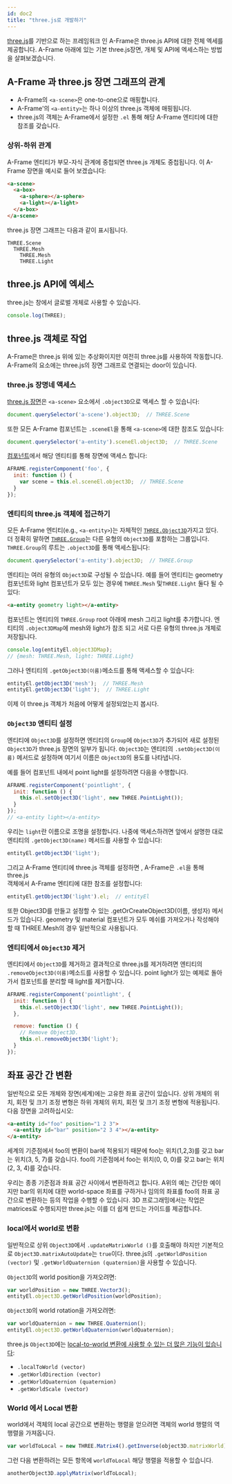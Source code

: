 ```yaml
---
id: doc2
title: "three.js로 개발하기"
---
```


[three.js]: http://threejs.org

[three.js]를 기반으로 하는 프레임워크 인 A-Frame은 three.js API에 대한 전체 엑세를
제공합니다. A-Frame 아래에 있는 기본 three.js장면, 개체 및 API에 엑세스하는 방법을 살펴보겠습니다.
<!-- toc -->

## A-Frame 과 three.js 장면 그래프의 관계

- A-Frame의 `<a-scene>`은 one-to-one으로 매핑합니다.
- A-Frame'의 `<a-entity>`는 하나 이상의 three.js 객체에 매핑됩니다.
- three.js의 객체는 A-Frame에서 설정한 `.el` 통해 해당 A-Frame 엔티티에 대한 참조를 갖습니다.


### 상위-하위 관계 

A-Frame 엔티티가 부모-자식 관계에 중첩되면 three.js 개체도 중첩됩니다. 이 A-Frame 장면을 예시로 들어 보겠습니다:

```html
<a-scene>
  <a-box>
    <a-sphere></a-sphere>
    <a-light></a-light>
  </a-box>
</a-scene>
```

three.js 장면 그래프는 다음과 같이 표시됩니다.

```
THREE.Scene
  THREE.Mesh
    THREE.Mesh
    THREE.Light
```

## three.js API에 엑세스

three.js는 창에서 글로벌 개체로 사용할 수 있습니다.

```js
console.log(THREE);
```

## three.js 객체로 작업

A-Frame은 three.js 위에 있는 추상화이지만 여전히 three.js를 사용하여 작동합니다. 
A-Frame의 요소에는 three.js의 장면 그래프로 연결되는 door이  있습니다.

### three.js 장명네 액세스

[scene]: https://threejs.org/docs/#api/scenes/Scene

[three.js 장면][scene]은 `<a-scene>` 요소에서 `.object3D`으로 액세스 할 수 있습니다:

```js
document.querySelector('a-scene').object3D;  // THREE.Scene
```

또한 모든 A-Frame 컴포넌트는 `.sceneEl`을 통해 `<a-scene>`에
대한 참조도 있습니다:
```js
document.querySelector('a-entity').sceneEl.object3D;  // THREE.Scene
```

[component]: ../core/component.md

[컴포넌트][component]에서 해당 엔티티를 통해 장면에 액세스 합니다:

```js
AFRAME.registerComponent('foo', {
  init: function () {
    var scene = this.el.sceneEl.object3D;  // THREE.Scene
  }
});
```

### 엔티티의 three.js 객체에 접근하기

[group]: https://threejs.org/docs/#api/objects/Group
[object3d]: https://threejs.org/docs/#api/core/Object3D

모든 A-Frame 엔티티(e.g., `<a-entity>`)는 자체적인
[`THREE.Object3D`][object3d]가지고 있다. 
더 정확히 말하면 [`THREE.Group`][group]는 다른 유형의 `Object3D`를 포함하는 그룹입니다. 
`THREE.Group`의 루트는 `.object3D`를 통해 액세스됩니다:

```js
document.querySelector('a-entity').object3D;  // THREE.Group
```

[entity]: ../core/entity.md

엔티티는 여러 유형의 `Object3D`로 구성될 수 있습니다. 
예를 들어 엔티티는 geometry 컴포넌트와 light 컴포넌트가 모두 있는 경우에 `THREE.Mesh` 및`THREE.Light` 둘다 될 수 있다:

```html
<a-entity geometry light></a-entity>
```

컴포넌트는 엔티티의 `THREE.Group` root 아래에 mesh 그리고 light를 추가합니다.
엔티티의 `.object3DMap`에  mesh와 light가 참조 되고 서로 다른 유형의 three.js 개체로 저장됩니다.

```js
console.log(entityEl.object3DMap);
// {mesh: THREE.Mesh, light: THREE.Light}
```

그러나 엔티티의 `.getObject3D(이름)`메소드를 통해 액세스할 수 있습니다:

```js
entityEl.getObject3D('mesh');  // THREE.Mesh
entityEl.getObject3D('light');  // THREE.Light
```

이제 이 three.js 객체가 처음에 어떻게 설정되었는지 봅시다.

### `Object3D` 엔티티 설정

엔티티에 `Object3D`를 설정하면 엔티티의 `Group`에 `Object3D`가 추가되어 새로 설정된 `Object3D`가 three.js 장면의 일부가 됩니다.
`Object3D`는 엔티티의 `.setObject3D(이름)` 메서드로 설정하며
여기서 이름은 `Object3D`의 용도를 나타냅니다.

예를 들어 컴포넌트 내에서 point light를 설정하려면 다음을 수행합니다.

```js
AFRAME.registerComponent('pointlight', {
  init: function () {
    this.el.setObject3D('light', new THREE.PointLight());
  }
});
// <a-entity light></a-entity>
```

우리는 `light`란 이름으로 조명을 설정합니다.
나중에 액세스하려면 앞에서 설명한 대로 엔티티의 
`.getObject3D(name)` 메서드를 사용할 수 있습니다:

```js
entityEl.getObject3D('light');
```

그리고 A-Frame 엔티티에 three.js 객체를 설정하면 , A-Frame은 `.el`을 통해 three.js  
객체에서 A-Frame 엔티티에 대한 참조를 설정합니다:

```js
entityEl.getObject3D('light').el;  // entityEl
```

또한 Object3D를 만들고 설정할 수 있는 .getOrCreateObject3D(이름, 생성자) 메서드가 있습니다. 
geometry 및 material 컴포넌트가 모두 메쉬를 가져오거나 작성해야 할 때 THREE.Mesh의 경우 일반적으로 사용됩니다.

### 엔티티에서 `Object3D` 제거 

엔티티에서 `Object3D`를 제거하고 결과적으로 three.js를 제거하려면 엔티티의 
`.removeObject3D(이름)`메소드를 사용할 수 있습니다. 
point light가 있는 예제로 돌아가서 컴포넌트를 분리할 때 light를 제거합니다.

```js
AFRAME.registerComponent('pointlight', {
  init: function () {
    this.el.setObject3D('light', new THREE.PointLight());
  },

  remove: function () {
    // Remove Object3D.
    this.el.removeObject3D('light');
  }
});
```

## 좌표 공간 간 변환

일반적으로 모든 개체와 장면(세계)에는 고유한 좌표 공간이 있습니다. 
상위 개체의 위치, 회전 및 크기 조정 변형은 하위 개체의 위치, 회전 및 크기 조정 변형에 적용됩니다. 
다음 장면을 고려하십시오:

```html
<a-entity id="foo" position="1 2 3">
  <a-entity id="bar" position="2 3 4"></a-entity>
</a-entity>
```

세계의 기준점에서 foo의 변환이 bar에 적용되기 때문에 foo는 위치(1,2,3)를 갖고 bar는 위치(3, 5, 7)를 갖습니다. 
foo의 기준점에서 foo는 위치(0, 0, 0)를 갖고 bar는 위치(2, 3, 4)를 갖습니다.

우리는 종종 기준점과 좌표 공간 사이에서 변환하려고 합니다. A위의 예는 간단한 예이지만 
bar의 위치에 대한 world-space 좌표를 구하거나 임의의 좌표를 foo의 좌표 공간으로 변환하는 
등의 작업을 수행할 수 있습니다. 3D 프로그래밍에서는  작업은 matrices로 수행되지만 three.js는 이를 더 쉽게 만드는 가이드를 제공합니다.

### local에서 world로 변환

일반적으로 상위 `Object3D`에서 `.updateMatrixWorld ()`를 호출해야 하지만 기본적으로 `Object3D.matrixAutoUpdate`는 `true`이다. 
three.js의 `.getWorldPosition (vector)` 및 `.getWorldQuaternion (quaternion)`을 사용할 수 있습니다.

`Object3D`의 world position을 가져오려면:

```js
var worldPosition = new THREE.Vector3();
entityEl.object3D.getWorldPosition(worldPosition);
```

`Object3D`의 world rotation을 가져오려면:

```js
var worldQuaternion = new THREE.Quaternion();
entityEl.object3D.getWorldQuaternion(worldQuaternion);
```

three.js `Object3D`에는 [local-to-world 변환에 사용할 수 있는 더 많은 기능이 있습니다][object3d]:

- `.localToWorld (vector)`
- `.getWorldDirection (vector)`
- `.getWorldQuaternion (quaternion)`
- `.getWorldScale (vector)`

### World 에서 Local 변환

world에서 객체의 local 공간으로 변환하는 행렬을 얻으려면 객체의 world 행렬의 역행렬을 가져옵니다.

```js
var worldToLocal = new THREE.Matrix4().getInverse(object3D.matrixWorld)
```

그런 다음 변환하려는 모든 항목에 `worldToLocal` 해당 행렬을 적용할 수 있습니다.

```js
anotherObject3D.applyMatrix(worldToLocal);
```
